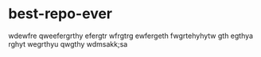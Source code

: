 # best-repo-ever
wdewfre
qweefergrthy
efergtr
wfrgtrg
ewfergeth
fwgrtehyhytw
gth
egthya
rghyt
wegrthyu
qwgthy
wdmsakk;sa
